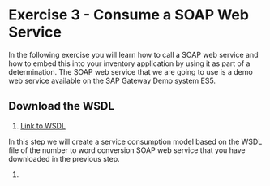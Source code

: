 # Exercise 3 - Consume a SOAP Web Service

In the following exercise you will learn how to call a SOAP web service and how to embed this into your inventory application by using it as part of a determination. The SOAP web service that we are going to use is a demo web service available on the SAP Gateway Demo system ES5.

## Download the WSDL

1. [Link to WSDL](/sources/EPM_PRODUCT_SOAP.xml)


In this step we will create a service consumption model based on the WSDL file of the number to word conversion SOAP web service that you have downloaded in the previous step.

1. 
